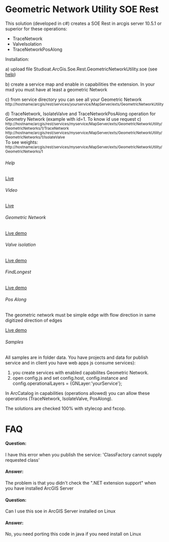 ﻿# Geometric Network Utility SOE Rest


This solution (developed in c#) creates a SOE Rest in arcgis server 10.5.1 or superior for these operations:

- TraceNetwork 
- ValveIsolation
- TraceNetworkPosAlong

Installation:

a) upload file Studioat.ArcGis.Soe.Rest.GeometricNetworkUtility.soe (see [help](http://resources.arcgis.com/en/help/arcobjects-net/conceptualhelp/0001/000100000nvz000000.htm))

b) create a service map and enable in capabilities the extension. In your mxd you must have at least a geometric Network

c) from service directory you can see all your Geometric Network<br>
   <sub>http://hostname/arcgis/rest/services/yourservice/MapServer/exts/GeometricNetworkUtility </sub>

d) TraceNetwork, IsolateValve and TraceNetworkPosAlong operation for Geometry Network
   (example with id=1. To know id use request c)
   <br>
<sub>http://hostname/arcgis/rest/services/myservice/MapServer/exts/GeometricNetworkUtility/GeometricNetworks/1/TraceNetwork
http://hostname/arcgis/rest/services/myservice/MapServer/exts/GeometricNetworkUtility/GeometricNetworks/1/IsolateValve </sub>
<br>
   To see weights:<br>
<sub>http://hostname/arcgis/rest/services/myservice/MapServer/exts/GeometricNetworkUtility/GeometricNetworks/1 </sub>


###### Help

[Live](https://sit2.sistemigis.it/sit/rest/services/Demo/GeometricNetwork/MapServer/exts/GeometricNetworkUtility/Help)

###### Video

[Live](https://www.youtube.com/watch?v=b3D0G68waL8)

###### Geometric Network

[Live demo](https://sit2.sistemigis.it/js/GeometricNetwork)


###### Valve isolation

[Live demo](https://sit2.sistemigis.it/js/valveisolation/)


###### FindLongest
 
[Live demo](https://sit2.sistemigis.it/js/GeometricNetworkStream)


###### Pos Along

The geometric network must be simple edge with flow direction in same digitized direction of edges

[Live demo](https://sit2.sistemigis.it/js/GeometricNetworkStreamPosAlong)


###### Samples

All samples are in folder data. You have projects and data for publish service and in client you have web apps js consume services):
1) you create services with enabled capabilites Geometric Network.
2) open config.js and set config.host, config.instance and config.operationalLayers = {GNLayer:'yourService'};

In ArcCatalog in capabilities (operations allowed) you can allow these operations (TraceNetwork, IsolateValve, PosAlong).

The solutions are checked 100% with stylecop and fxcop.  


# FAQ
#### Question:
I have this error when you publish the service: 'ClassFactory cannot supply requested class'
#### Answer: 
The problem is that you didn't check the ".NET extension support" when you have installed ArcGIS Server

#### Question: 
Can I use this soe in ArcGIS Server installed on Linux
#### Answer: 
No, you need porting this code in java if you need install on Linux
